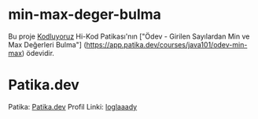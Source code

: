 # min-max-deger-bulma

Bu proje [Kodluyoruz](https://www.kodluyoruz.org) Hi-Kod Patikası'nın ["Ödev - Girilen Sayılardan Min ve Max Değerleri Bulma"] (https://app.patika.dev/courses/java101/odev-min-max) ödevidir.

# Patika.dev
Patika: [Patika.dev](https://www.patika.dev/tr)
Profil Linki: [loglaaady](https://app.patika.dev/loglaaady)
